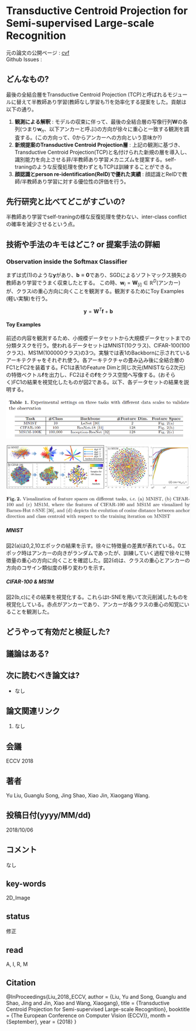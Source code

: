 # Transductive Centroid Projection for Semi-supervised Large-scale Recognition

元の論文の公開ページ : [cvf](http://openaccess.thecvf.com/content_ECCV_2018/html/Yu_Liu_Transductive_Centroid_Projection_ECCV_2018_paper.html)  
Github Issues : 

## どんなもの?
最後の全結合層をTransductive Centroid Projection (TCP)と呼ばれるモジュールに替えて半教師あり学習(教師なし学習も?)を効率化する提案をした。貢献は以下の通り。

1. **観測による解釈** : モデルの収束に伴って、最後の全結合層の写像行列$\mathbf{W}$の各列(つまり$\mathbf{w}_ n$、以下アンカーと呼ぶ)の方向が徐々に重心と一致する観測を調査する。(この方向って、0からアンカーへの方向という意味か?)
2. **新規提案のTransductive Centroid Projection層** : 上記の観測に基づき、Transductive Centroid Projection(TCP)と名付けられた新規の層を導入し、識別能力を向上させる非/半教師あり学習メカニズムを提案する。self-traningのような反復処理を使わずともTCPは訓練することができる。
3. **顔認識とperson re-identification(ReID)で優れた実績** : 顔認識とReIDで教師/半教師あり学習に対する優位性の評価を行う。

## 先行研究と比べてどこがすごいの?
半教師あり学習でself-traningの様な反復処理を使わない、inter-class conflictの確率を減少させるという点。

## 技術や手法のキモはどこ? or 提案手法の詳細
### Observation inside the Softmax Classifier
まずは式(1)のような$\mathbf{y}$があり、$\mathbf{b} \equiv \mathbf{0}$であり、SGDによるソフトマックス損失の教師あり学習でうまく収束したとする。
この時、$\mathbf{w}_ {i}=\mathbf{W}_ {[i] } \in \mathbb{R}^{D}$(アンカー)が、クラス$i$の重心方向に向くことを観測する。観測するためにToy Examples (軽い実験)を行う。

$$
\mathbf{y}=\mathbf{W}^{T} \mathbf{f}+\mathbf{b} \tag{1}
$$

#### Toy Examples
前述の内容を観測するため、小規模データセットから大規模データセットまでの分類タスクを行う。使われるデータセットはMNIST(10クラス)、CIFAR-100(100クラス)、MS1M(100000クラス)の3つ。実験では表1のBackbornに示されているアーキテクチャをそれぞれ使う。各アーキテクチャの畳み込み後に全結合層のFC1とFC2を装着する。FC1は表1のFeature Dimと同じ次元(MNISTなら2次元)の特徴ベクトル$\mathbf{f}$を出力し、FC2はその$\mathbf{f}$をクラス空間へ写像する。(おそらく)FC1の結果を視覚化したものが図2である。以下、各データセットの結果を説明する。

![tab1](img/TCPfSLR/tab1.png)

![fig2](img/TCPfSLR/fig2.png)

##### MNIST
図2(a)は0,2,10エポックの結果を示す。徐々に特徴量の差異が表れている。0エポック時はアンカーの向きがランダムであったが、訓練していく過程で徐々に特徴量の重心の方向に向くことを確認した。図2(d)は、クラスの重心とアンカーの方向のコサイン類似度の移り変わりを示す。

##### CIFAR-100 & MS1M
図2(b,c)にその結果を視覚化する。これらはt-SNEを用いて次元削減したものを視覚化している。赤点がアンカーであり、アンカーが各クラスの重心の知覚にいることを観測した。

## どうやって有効だと検証した?

## 議論はある?

## 次に読むべき論文は?
- なし

## 論文関連リンク
1. なし

## 会議
ECCV 2018

## 著者
Yu Liu, Guanglu Song, Jing Shao, Xiao Jin, Xiaogang Wang.

## 投稿日付(yyyy/MM/dd)
2018/10/06

## コメント
なし

## key-words
2D_Image

## status
修正

## read
A, I, R, M

## Citation
@InProceedings{Liu_2018_ECCV,
author = {Liu, Yu and Song, Guanglu and Shao, Jing and Jin, Xiao and Wang, Xiaogang},
title = {Transductive Centroid Projection for Semi-supervised Large-scale Recognition},
booktitle = {The European Conference on Computer Vision (ECCV)},
month = {September},
year = {2018}
}